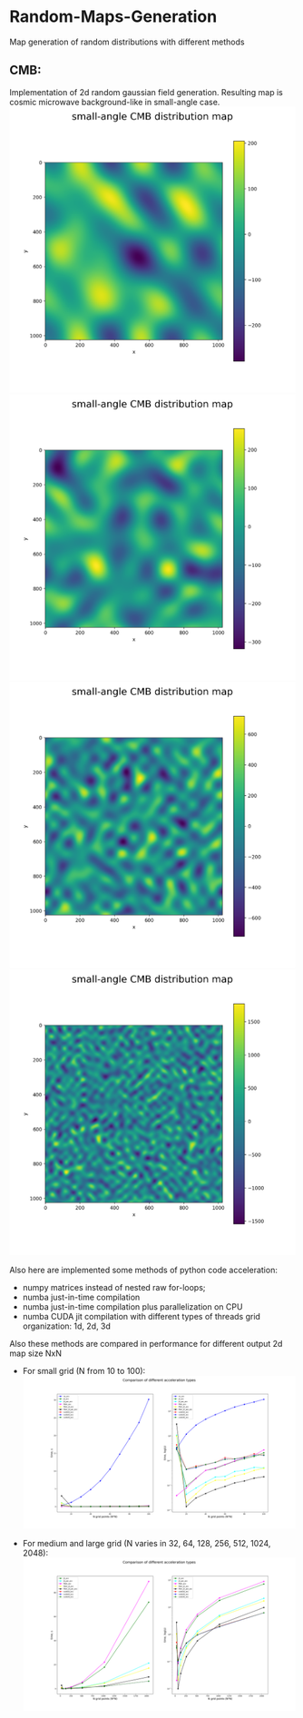 # Random-Maps-Generation
Map generation of random distributions with different methods

## CMB: 
Implementation of 2d random gaussian field generation. Resulting map is cosmic microwave background-like in small-angle case. 
![](https://github.com/alt2019/Random-Maps-Generation/blob/master/CMB/CMB-like-map-N1024-K3.png)
![](https://github.com/alt2019/Random-Maps-Generation/blob/master/CMB/CMB-like-map-N1024-K5.png)
![](https://github.com/alt2019/Random-Maps-Generation/blob/master/CMB/CMB-like-map-N1024-K10.png)
![](https://github.com/alt2019/Random-Maps-Generation/blob/master/CMB/CMB-like-map-N1024-K20.png)

Also here are implemented some methods of python code acceleration: 
* numpy matrices instead of nested raw for-loops;
* numba just-in-time compilation
* numba just-in-time compilation plus parallelization on CPU
* numba CUDA jit compilation with different types of threads grid organization: 1d, 2d, 3d

Also these methods are compared in performance for different output 2d map size NxN

* For small grid (N from 10 to 100):
![alt tag](https://github.com/alt2019/Random-Maps-Generation/blob/master/CMB/methods-comparison-smallN.png)

* For medium and large grid (N varies in 32, 64, 128, 256, 512, 1024, 2048):
![](https://github.com/alt2019/Random-Maps-Generation/blob/master/CMB/methods-comparison-medium-to-largeN.png)
